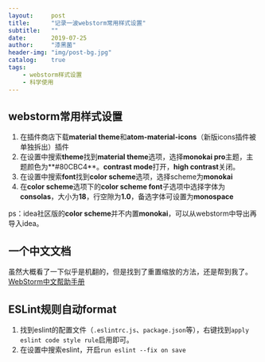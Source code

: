 ```yaml
---
layout:     post
title:      "记录一波webstorm常用样式设置"
subtitle:   ""
date:       2019-07-25
author:     "漆黑菌"
header-img: "img/post-bg.jpg"
catalog:    true
tags:
    - webstorm样式设置
    - 科学使用
---
```


## webstorm常用样式设置
1. 在插件商店下载**material theme**和**atom-material-icons**（新版icons插件被单独拆出）插件
2. 在设置中搜索**theme**找到**material theme**选项，选择**monokai pro**主题，主题颜色为**#80CBC4**。**contrast mode**打开，**high contrast**关闭。
3. 在设置中搜索**font**找到**color scheme**选项，选择scheme为**monokai**
4. 在**color scheme**选项下的**color scheme font**子选项中选择字体为**consolas**，大小为**18**，行空隙为**1.0**，备选字体可设置为**monospace**

ps：idea社区版的**color scheme**并不内置**monokai**，可以从webstorm中导出再导入idea。

## 一个中文文档
虽然大概看了一下似乎是机翻的，但是找到了重置缩放的方法，还是帮到我了。[WebStorm中文帮助手册](https://www.kancloud.cn/zxhy/webstorm/182215 "WebStorm中文帮助手册")

## ESLint规则自动format
1. 找到eslint的配置文件（`.eslintrc.js`、`package.json`等），右键找到`apply eslint code style rule`启用即可。
2. 在设置中搜索eslint，开启`run eslint --fix on save`
